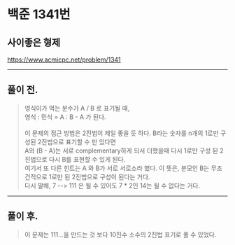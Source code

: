 # 백준 1341번

## 사이좋은 형제
https://www.acmicpc.net/problem/1341
___
## 풀이 전.
> 영식이가 먹는 분수가 A / B 로 표기될 때, </br>
> 영식 : 민식 = A : B - A 가 된다.</br></br>
> 이 문제의 접근 방법은 2진법이 제일 좋을 듯 하다.
> B라는 숫자를 n개의 1로만 구성된 2진법으로 표기할 수 만 있다면</br>
> A와 (B - A)는 서로 complementary하게 되서 더했을때 다시 1로만 구성 된 2진법으로 다시 B를 표현할 수 있게 된다.</br>
> 여기서 또 다른 힌트는 A 와 B가 서로 서로소라 했다. 이 뜻은, 분모인 B는 무조건적으로 1로만 된 2진법으로 구성이 된다는 거다.</br>
> 다시 말해, 7 --> 111 은 될 수 있어도 7 * 2인 14는 될 수 없다는 거다.</br>
___
## 풀이 후.
> 이 문제는 111...을 만드는 것 보다 10진수 소수의 2진법 표기로 풀 수 있었다.
